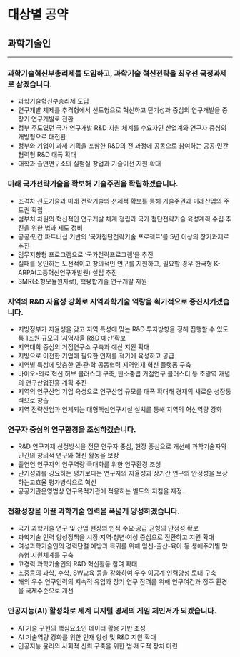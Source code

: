 # 대상별 공약

## 과학기술인

---

### 과학기술혁신부총리제를 도입하고, 과학기술 혁신전략을 최우선 국정과제로 삼겠습니다.
- 과학기술혁신부총리제 도입
- 연구개발 체제를 추격형에서 선도형으로 혁신하고 단기성과 중심의 연구개발을 중장기 연구개발로 전환
- 정부 주도였던 국가 연구개발 R&D 지원 체계를 수요자인 산업계와 연구자 중심의 개방형으로 대전환
- 정부와 기업이 과제 기획을 포함한 R&D의 전 과정에 공동으로 참여하는 공공·민간 협력형 R&D 대폭 확대
- 대학과 출연연구소의 실험실 창업과 기술이전 지원 확대

### 미래 국가전략기술을 확보해 기술주권을 확립하겠습니다.
- 초격차 선도기술과 미래 전략기술의 선제적 확보를 통해 기술주권과 미래산업의 주도권 확립
- 범부처 차원의 혁신적인 연구개발 체계 정립과 국가 첨단전략기술 육성계획 수립·추진을 위한 법과 제도 정비
- 공공·민간 파트너십 기반의 ‘국가첨단전략기술 프로젝트’를 5년 이상의 장기과제로 추진
- 임무지향형 프로그램으로 ‘국가전략프로그램’을 추진
- 실패를 용인하는 도전적이고 창의적인 연구를 지원하고, 필요할 경우 한국형 K-ARPA(고등혁신연구개발원) 설립 추진
- SMR(소형모듈원자로), 핵융합기술 연구개발 지원

### 지역의 R&D 자율성 강화로 지역과학기술 역량을 획기적으로 증진시키겠습니다.
- 지방정부가 자율성을 갖고 지역 특성에 맞는 R&D 투자방향을 정해 집행할 수 있도록 1조원 규모의 ‘지역자율 R&D 예산’확보
- 지역대학 중심의 거점연구소 구축과 예산 지원 확대
- 지방으로 이전한 기업에 필요한 인재를 적기에 육성하고 공급
- 지역별 특성에 맞춤한 민·관·학 공동협력 지역인재 혁신 플랫폼 구축
- 바이오-의료 혁신 허브 클러스터 구축, 탄소중립 거점연구 클러스터 등 초광역 개념의 연구산업진흥 계획 추진
- 지역의 연구산업 기업 육성으로 연구산업 규모를 대폭 확대해 경제의 새로운 성장동력으로 창출
- 지역 전략산업과 연계되는 대형핵심연구시설 설치를 통해 지역의 혁신역량 강화

### 연구자 중심의 연구환경을 조성하겠습니다.
- R&D 연구과제 선정방식을 전문 연구자 중심, 현장 중심으로 개선해 과학기술자와 민간의 창의적 연구와 혁신 활동을 보장
- 출연연 연구자의 연구역량 극대화를 위한 연구환경 조성
- 단기성과를 강요하는 평가보다는 연구자의 자율성과 장기간 연구의 안정성을 보장하는고효율 평가방식으로 혁신
- 공공기관운영법상 연구목적기관에 적용하는 별도의 지침을 제정.

### 전환성장을 이끌 과학기술 인력을 폭넓게 양성하겠습니다.
- 국가 과학기술 연구 및 산업 현장의 인적 수요·공급 균형의 안정성 확보
- 과학기술 인력 양성정책을 시장·지역·청년·여성 중심으로 전환하고 지원 확대
- 여성과학기술인의 경력단절 예방과 복귀를 위해 임신-출산-육아 등 생애주기별 맞춤형 지원체계를 구축
- 고경력 과학기술인의 R&D 혁신활동 참여 확대
- 초중등의 과학, 수학, SW교육 등을 강화하여 우수 이공계 인력양성 토대 구축
- 해외 우수 연구인력의 지속적 유입과 장기 연구 장려를 위해 연구여건과 정주 환경을 국제수준으로 개선

### 인공지능(AI) 활성화로 세계 디지털 경제의 게임 체인저가 되겠습니다.
- AI 기술 구현의 핵심요소인 데이터 활용 기반 조성
- AI 기술역량 강화를 위한 인재 양성 및 R&D 지원 확대
- 인공지능 윤리의 사회적 신뢰 구축을 위한 법·제도적 장치 마련
